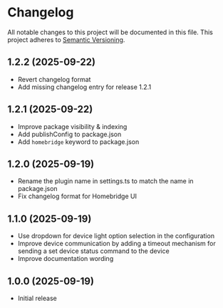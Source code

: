 # Changelog

All notable changes to this project will be documented in this file. This
project adheres to [Semantic Versioning](https://semver.org/spec/v2.0.0.html).

## 1.2.2 (2025-09-22)

- Revert changelog format
- Add missing changelog entry for release 1.2.1

## 1.2.1 (2025-09-22)

- Improve package visibility & indexing
- Add publishConfig to package.json
- Add `homebridge` keyword to package.json

## 1.2.0 (2025-09-19)

- Rename the plugin name in settings.ts to match the name in package.json
- Fix changelog format for Homebridge UI

## 1.1.0 (2025-09-19)

- Use dropdown for device light option selection in the configuration
- Improve device communication by adding a timeout mechanism for sending a set
  device status command to the device
- Improve documentation wording

## 1.0.0 (2025-09-19)

- Initial release
